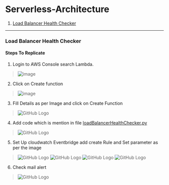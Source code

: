 # Serverless-Architecture
1. [Load Balancer Health Checker](#load-balancer-health-checker)
   
---
### Load Balancer Health Checker
#### Steps To Replicate

1. Login to AWS Console search Lambda.
  > ![image](https://github.com/patilajayv/Serverless-Architecture/blob/main/SearchLambda.png)


2. Click on Create function
  > ![image](https://github.com/patilajayv/Serverless-Architecture/blob/main/createLambdaFuction.png)
   
   
3. Fill Details as per Image and click on Create Function
  > ![GitHub Logo](https://github.com/patilajayv/Serverless-Architecture/blob/main/detailsLambda.png)
  

4. Add code which is mention in file [loadBalancerHealthChecker.py](https://github.com/patilajayv/Serverless-Architecture/blob/main/loadBalancerHealthChecker.py)
 > ![GitHub Logo](https://github.com/patilajayv/Serverless-Architecture/blob/main/codeLambda.png)

5. Set Up cloudwatch Eventbridge add create Rule and Set parameter as per the image
 > ![GitHub Logo](https://github.com/patilajayv/Serverless-Architecture/blob/main/CW_1.png)
 > ![GitHub Logo](https://github.com/patilajayv/Serverless-Architecture/blob/main/CW_2.png)
 > ![GitHub Logo](https://github.com/patilajayv/Serverless-Architecture/blob/main/CW_3.png)
 > ![GitHub Logo](https://github.com/patilajayv/Serverless-Architecture/blob/main/CW_4.png)
   
   
6. Check mail alert
 > ![GitHub Logo](https://github.com/patilajayv/Serverless-Architecture/blob/main/mailNotification.png)
   



